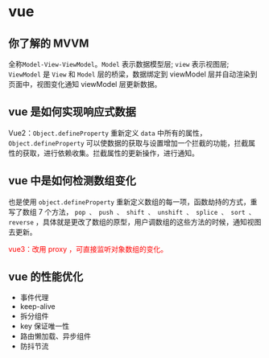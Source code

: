 # vue

## 你了解的 MVVM

全称`Model-View-ViewModel`。`Model` 表示数据模型层; `view` 表示视图层; `ViewModel` 是 `View` 和 `Model` 层的桥梁，数据绑定到 viewModel 层并自动渲染到页面中，视图变化通知 viewModel 层更新数据。

## vue 是如何实现响应式数据

Vue2：`Object.defineProperty` 重新定义 `data` 中所有的属性， `Object.defineProperty` 可以使数据的获取与设置增加一个拦截的功能，拦截属性的获取，进行依赖收集。拦截属性的更新操作，进行通知。

## vue 中是如何检测数组变化

也是使用 `object.defineProperty` 重新定义数组的每一项，函数劫持的方式，重写了数组 7 个方法， `pop 、 push 、 shift 、 unshift 、 splice 、 sort 、 reverse` ，具体就是更改了数组的原型，用户调数组的这些方法的时候，通知视图去更新。

<font color="red">vue3：改用 proxy ，可直接监听对象数组的变化。 </font>

## vue 的性能优化

- 事件代理
- keep-alive
- 拆分组件
- key 保证唯一性
- 路由懒加载、异步组件
- 防抖节流
